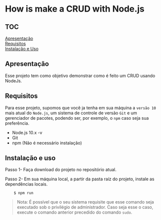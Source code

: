 # How is make a CRUD with Node.js

## TOC

[Apresentação](#apresentação)   
[Requisitos](#requisitos)   
[Instalação e Uso](#instalação-e-uso)


## Apresentação
Esse projeto tem como objetivo demonstrar como é feito um CRUD usando NodeJs.

## Requisitos
Para esse projeto, supomos que você ja tenha em sua máquina a `versão 10` mais atual do `Node.js`, um sistema de controle de versão `Git` e um gerenciador de pacotes, podendo ser, por exemplo, o `npm` caso seja sua preferência. 

- Node.js 10.x -v
- Git
- npm (Não é necessário instalação)

## Instalação e uso
Passo 1- Faça download do projeto no repositório atual.

Passo 2- Em sua máquina local, a partir da pasta raíz do projeto, instale as dependências locais.
```code
    $ npm run
```
> Nota: É possível que o seu sistema requisite que esse comando seja executado sob o privilégio de administrador. Caso seja esse o caso, execute o comando anterior precedido do comando `sudo`.